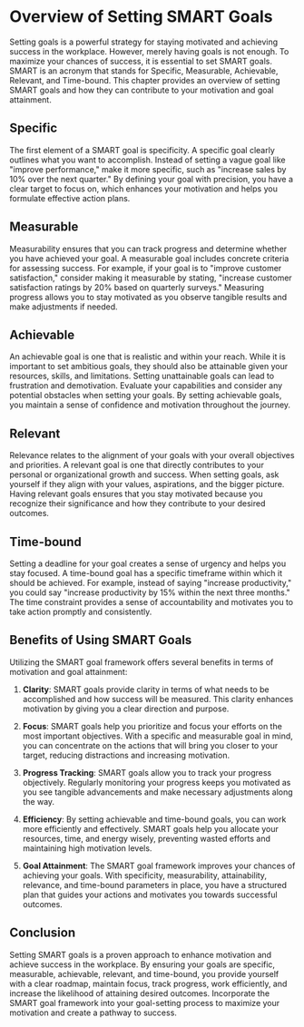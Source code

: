 # Overview of Setting SMART Goals

Setting goals is a powerful strategy for staying motivated and achieving success in the workplace. However, merely having goals is not enough. To maximize your chances of success, it is essential to set SMART goals. SMART is an acronym that stands for Specific, Measurable, Achievable, Relevant, and Time-bound. This chapter provides an overview of setting SMART goals and how they can contribute to your motivation and goal attainment.

## Specific

The first element of a SMART goal is specificity. A specific goal clearly outlines what you want to accomplish. Instead of setting a vague goal like "improve performance," make it more specific, such as "increase sales by 10% over the next quarter." By defining your goal with precision, you have a clear target to focus on, which enhances your motivation and helps you formulate effective action plans.

## Measurable

Measurability ensures that you can track progress and determine whether you have achieved your goal. A measurable goal includes concrete criteria for assessing success. For example, if your goal is to "improve customer satisfaction," consider making it measurable by stating, "increase customer satisfaction ratings by 20% based on quarterly surveys." Measuring progress allows you to stay motivated as you observe tangible results and make adjustments if needed.

## Achievable

An achievable goal is one that is realistic and within your reach. While it is important to set ambitious goals, they should also be attainable given your resources, skills, and limitations. Setting unattainable goals can lead to frustration and demotivation. Evaluate your capabilities and consider any potential obstacles when setting your goals. By setting achievable goals, you maintain a sense of confidence and motivation throughout the journey.

## Relevant

Relevance relates to the alignment of your goals with your overall objectives and priorities. A relevant goal is one that directly contributes to your personal or organizational growth and success. When setting goals, ask yourself if they align with your values, aspirations, and the bigger picture. Having relevant goals ensures that you stay motivated because you recognize their significance and how they contribute to your desired outcomes.

## Time-bound

Setting a deadline for your goal creates a sense of urgency and helps you stay focused. A time-bound goal has a specific timeframe within which it should be achieved. For example, instead of saying "increase productivity," you could say "increase productivity by 15% within the next three months." The time constraint provides a sense of accountability and motivates you to take action promptly and consistently.

## Benefits of Using SMART Goals

Utilizing the SMART goal framework offers several benefits in terms of motivation and goal attainment:

1. **Clarity**: SMART goals provide clarity in terms of what needs to be accomplished and how success will be measured. This clarity enhances motivation by giving you a clear direction and purpose.
    
2. **Focus**: SMART goals help you prioritize and focus your efforts on the most important objectives. With a specific and measurable goal in mind, you can concentrate on the actions that will bring you closer to your target, reducing distractions and increasing motivation.
    
3. **Progress Tracking**: SMART goals allow you to track your progress objectively. Regularly monitoring your progress keeps you motivated as you see tangible advancements and make necessary adjustments along the way.
    
4. **Efficiency**: By setting achievable and time-bound goals, you can work more efficiently and effectively. SMART goals help you allocate your resources, time, and energy wisely, preventing wasted efforts and maintaining high motivation levels.
    
5. **Goal Attainment**: The SMART goal framework improves your chances of achieving your goals. With specificity, measurability, attainability, relevance, and time-bound parameters in place, you have a structured plan that guides your actions and motivates you towards successful outcomes.
    

## Conclusion

Setting SMART goals is a proven approach to enhance motivation and achieve success in the workplace. By ensuring your goals are specific, measurable, achievable, relevant, and time-bound, you provide yourself with a clear roadmap, maintain focus, track progress, work efficiently, and increase the likelihood of attaining desired outcomes. Incorporate the SMART goal framework into your goal-setting process to maximize your motivation and create a pathway to success.
